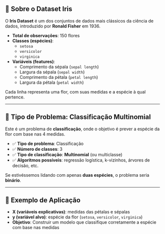 ## 🌸 Sobre o Dataset Iris

O **Iris Dataset** é um dos conjuntos de dados mais clássicos da ciência de dados, introduzido por **Ronald Fisher** em 1936.

- **Total de observações**: 150 flores
- **Classes (espécies)**:
  - `setosa`
  - `versicolor`
  - `virginica`
- **Variáveis (features)**:
  - Comprimento da sépala (`sepal length`)
  - Largura da sépala (`sepal width`)
  - Comprimento da pétala (`petal length`)
  - Largura da pétala (`petal width`)

Cada linha representa uma flor, com suas medidas e a espécie à qual pertence.

---

## 🔎 Tipo de Problema: Classificação Multinomial

Este é um problema de **classificação**, onde o objetivo é prever a espécie da flor com base nas 4 medidas.

- ✅ **Tipo de problema**: Classificação
- ✅ **Número de classes**: 3
- ✅ **Tipo de classificação**: **Multinomial** (ou multiclasse)
- ✅ **Algoritmos possíveis**: regressão logística, k-vizinhos, árvores de decisão, etc.

Se estivéssemos lidando com apenas **duas espécies**, o problema seria **binário**.

---

## 🧠 Exemplo de Aplicação

- **X (variáveis explicativas)**: medidas das pétalas e sépalas
- **y (variável alvo)**: espécie da flor (`setosa`, `versicolor`, `virginica`)
- **Objetivo**: Construir um modelo que classifique corretamente a espécie com base nas medidas

